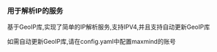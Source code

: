 

### 用于解析IP的服务

基于GeoIP库,实现了简单的IP解析服务,支持IPV4,并且支持自动更新GeoIP库


如需自动更新GeoIP库,请在config.yaml中配置maxmind的账号